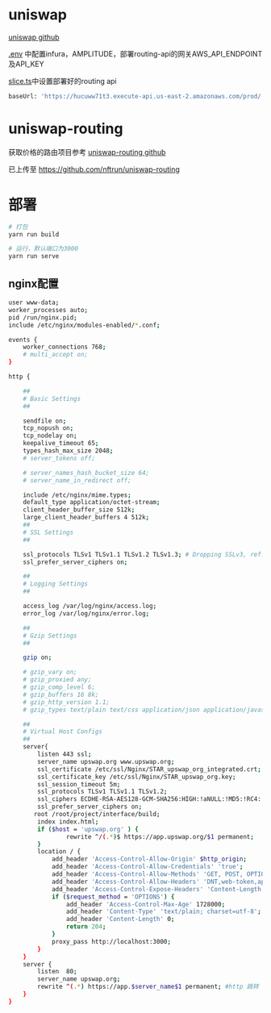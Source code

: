 # uniswap 
[uniswap github](https://github.com/Uniswap/interface)

[.env](https://github.com/nftrun/interface/blob/main/.env) 中配置infura，AMPLITUDE，部署routing-api的网关AWS_API_ENDPOINT及API_KEY

[slice.ts](https://github.com/nftrun/interface/blob/main/src/state/routing/slice.ts)中设置部署好的routing api
```bash
baseUrl: 'https://hucuww71t3.execute-api.us-east-2.amazonaws.com/prod/'
```



# uniswap-routing

获取价格的路由项目参考
[uniswap-routing github](https://github.com/Uniswap/routing-api/tree/l2-gas-estimates)

已上传至
https://github.com/nftrun/uniswap-routing


# 部署
```bash
# 打包
yarn run build

# 运行，默认端口为3000
yarn run serve

```



## nginx配置
```bash
user www-data;
worker_processes auto;
pid /run/nginx.pid;
include /etc/nginx/modules-enabled/*.conf;

events {
	worker_connections 768;
	# multi_accept on;
}

http {

	##
	# Basic Settings
	##

	sendfile on;
	tcp_nopush on;
	tcp_nodelay on;
	keepalive_timeout 65;
	types_hash_max_size 2048;
	# server_tokens off;

	# server_names_hash_bucket_size 64;
	# server_name_in_redirect off;

	include /etc/nginx/mime.types;
	default_type application/octet-stream;
	client_header_buffer_size 512k;
	large_client_header_buffers 4 512k;
	##
	# SSL Settings
	##

	ssl_protocols TLSv1 TLSv1.1 TLSv1.2 TLSv1.3; # Dropping SSLv3, ref: POODLE
	ssl_prefer_server_ciphers on;

	##
	# Logging Settings
	##

	access_log /var/log/nginx/access.log;
	error_log /var/log/nginx/error.log;

	##
	# Gzip Settings
	##

	gzip on;

	# gzip_vary on;
	# gzip_proxied any;
	# gzip_comp_level 6;
	# gzip_buffers 16 8k;
	# gzip_http_version 1.1;
	# gzip_types text/plain text/css application/json application/javascript text/xml application/xml application/xml+rss text/javascript;

	##
	# Virtual Host Configs
	##
    server{
        listen 443 ssl;
		server_name upswap.org www.upswap.org;
        ssl_certificate /etc/ssl/Nginx/STAR_upswap_org_integrated.crt;
        ssl_certificate_key /etc/ssl/Nginx/STAR_upswap_org.key;
        ssl_session_timeout 5m;
        ssl_protocols TLSv1 TLSv1.1 TLSv1.2;
        ssl_ciphers ECDHE-RSA-AES128-GCM-SHA256:HIGH:!aNULL:!MD5:!RC4:!DHE;
        ssl_prefer_server_ciphers on;
       root /root/project/interface/build;
        index index.html;		
        if ($host = 'upswap.org' ) {
                rewrite ^/(.*)$ https://app.upswap.org/$1 permanent;
        }
		location / {
			add_header 'Access-Control-Allow-Origin' $http_origin;
			add_header 'Access-Control-Allow-Credentials' 'true';
			add_header 'Access-Control-Allow-Methods' 'GET, POST, OPTIONS';
			add_header 'Access-Control-Allow-Headers' 'DNT,web-token,app-token,Authorization,Accept,Origin,Keep-Alive,User-Agent,X-Mx-ReqToken,X-Data-Type,X-Auth-Token,X-Requested-With,If-Modified-Since,Cache-Control,Content-Type,Range';
			add_header 'Access-Control-Expose-Headers' 'Content-Length,Content-Range';
			if ($request_method = 'OPTIONS') {
				add_header 'Access-Control-Max-Age' 1728000;
				add_header 'Content-Type' 'text/plain; charset=utf-8';
				add_header 'Content-Length' 0;
				return 204;
			}
			proxy_pass http://localhost:3000;			
        } 
	}
	server { 
        listen	80;
		server_name upswap.org;
	    rewrite ^(.*) https://app.$server_name$1 permanent; #http 跳转 https
    }
}

```



